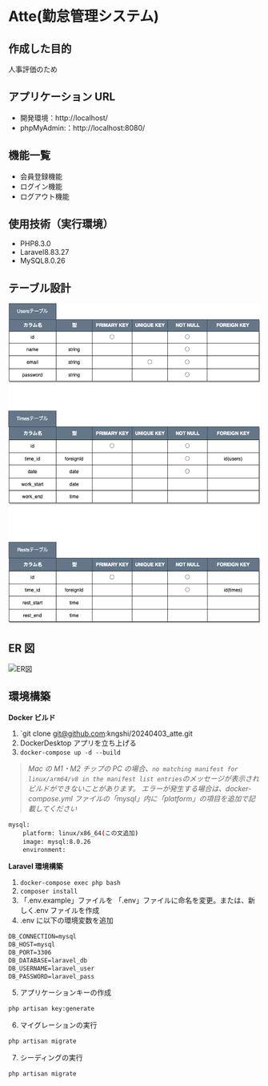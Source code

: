 # Atte(勤怠管理システム)

## 作成した目的

人事評価のため

## アプリケーション URL

- 開発環境：http://localhost/
- phpMyAdmin:：http://localhost:8080/

## 機能一覧

- 会員登録機能
- ログイン機能
- ログアウト機能

## 使用技術（実行環境）

- PHP8.3.0
- Laravel8.83.27
- MySQL8.0.26

## テーブル設計

![テーブル設計書](src/specification.drawio.png)

## ER 図

![ER図](src/red.drawio.png)

## 環境構築

**Docker ビルド**

1. `git clone git@github.com:kngshi/20240403_atte.git
2. DockerDesktop アプリを立ち上げる
3. `docker-compose up -d --build`

> _Mac の M1・M2 チップの PC の場合、`no matching manifest for linux/arm64/v8 in the manifest list entries`のメッセージが表示されビルドができないことがあります。
> エラーが発生する場合は、docker-compose.yml ファイルの「mysql」内に「platform」の項目を追加で記載してください_

```bash
mysql:
    platform: linux/x86_64(この文追加)
    image: mysql:8.0.26
    environment:
```

**Laravel 環境構築**

1. `docker-compose exec php bash`
2. `composer install`
3. 「.env.example」ファイルを 「.env」ファイルに命名を変更。または、新しく.env ファイルを作成
4. .env に以下の環境変数を追加

```text
DB_CONNECTION=mysql
DB_HOST=mysql
DB_PORT=3306
DB_DATABASE=laravel_db
DB_USERNAME=laravel_user
DB_PASSWORD=laravel_pass
```

5. アプリケーションキーの作成

```bash
php artisan key:generate
```

6. マイグレーションの実行

```bash
php artisan migrate
```

7. シーディングの実行

```bash
php artisan migrate
```
